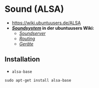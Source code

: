 # Sound (ALSA)

+   <https://wiki.ubuntuusers.de/ALSA>
+   **[*Soundsystem*](https://wiki.ubuntuusers.de/Soundsystem) in der ubuntuusers Wiki:**
    +   [*Soundserver*](https://wiki.ubuntuusers.de/Soundsystem#ALSA)
    +   [*Routing*](https://wiki.ubuntuusers.de/Soundsystem#ALSA-2)
    +   [*Geräte*](https://wiki.ubuntuusers.de/Soundsystem#ALSA-3)



## Installation

+   `alsa-base`

<!---->

    sudo apt-get install alsa-base

